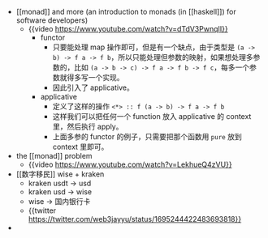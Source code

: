 - [[monad]] and more (an introduction to monads (in [[haskell]]) for software developers)
	- {{video https://www.youtube.com/watch?v=dTdV3PwnqII}}
		- functor
			- 只要能处理 map 操作即可，但是有一个缺点，由于类型是 `(a -> b) -> f a -> f b`，所以只能处理但参数的映射，如果想处理多参数的，比如 `(a -> b -> c) -> f a -> f b -> f c`，每多一个参数就得多写一个实现。
			- 因此引入了 applicative。
		- applicative
			- 定义了这样的操作 `<*> :: f (a -> b) -> f a -> f b`
			- 这样我们可以把任何一个 function 放入 applicative 的 context 里，然后执行 apply。
			- 上面多参的 functor 的例子，只需要把那个函数用 `pure` 放到 context 里即可。
- the [[monad]] problem
	- {{video https://www.youtube.com/watch?v=LekhueQ4zVU}}
- [[数字移民]] wise + kraken
	- kraken usdt -> usd
	- kraken usd -> wise
	- wise -> 国内银行卡
	- {{twitter https://twitter.com/web3jayyu/status/1695244422483693818}}
-